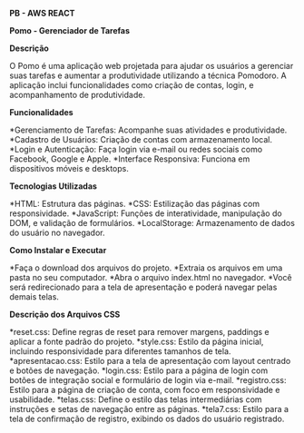 **PB - AWS REACT**

**Pomo - Gerenciador de Tarefas**

**Descrição**

O Pomo é uma aplicação web projetada para ajudar os usuários a gerenciar suas tarefas e aumentar a produtividade utilizando a técnica Pomodoro. A aplicação inclui funcionalidades como criação de contas, login, e acompanhamento de produtividade.

**Funcionalidades**

*Gerenciamento de Tarefas: Acompanhe suas atividades e produtividade.
*Cadastro de Usuários: Criação de contas com armazenamento local.
*Login e Autenticação: Faça login via e-mail ou redes sociais como Facebook, Google e Apple.
*Interface Responsiva: Funciona em dispositivos móveis e desktops.

**Tecnologias Utilizadas**

*HTML: Estrutura das páginas.
*CSS: Estilização das páginas com responsividade.
*JavaScript: Funções de interatividade, manipulação do DOM, e validação de formulários.
*LocalStorage: Armazenamento de dados do usuário no navegador.

**Como Instalar e Executar**

*Faça o download dos arquivos do projeto.
*Extraia os arquivos em uma pasta no seu computador.
*Abra o arquivo index.html no navegador.
*Você será redirecionado para a tela de apresentação e poderá navegar pelas demais telas.

**Descrição dos Arquivos CSS**

*reset.css: Define regras de reset para remover margens, paddings e aplicar a fonte padrão do projeto​.
*style.css: Estilo da página inicial, incluindo responsividade para diferentes tamanhos de tela​.
*apresentacao.css: Estilo para a tela de apresentação com layout centrado e botões de navegação​.
*login.css: Estilo para a página de login com botões de integração social e formulário de login via e-mail​.
*registro.css: Estilo para a página de criação de conta, com foco em responsividade e usabilidade​.
*telas.css: Define o estilo das telas intermediárias com instruções e setas de navegação entre as páginas​.
*tela7.css: Estilo para a tela de confirmação de registro, exibindo os dados do usuário registrado​.
